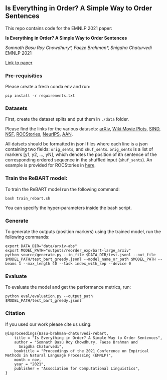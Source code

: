 ## Is Everything in Order? A Simple Way to Order Sentences

This repo contains code for the EMNLP 2021 paper:

**Is Everything in Order? A Simple Way to Order Sentences**

*Somnath Basu Roy Chowdhury\*, Faeze Brahman\*, Snigdha Chaturvedi* EMNLP 2021

[Link to paper](https://arxiv.org/pdf/2104.07064.pdf)

### Pre-requisities

Please create a fresh conda env and run:

```
pip install -r requirements.txt
```

### Datasets

First, create the dataset splits and put them in `./data` folder.

Please find the links for the various datasets: [arXiv](https://drive.google.com/drive/folders/0B-mnK8kniGAiNVB6WTQ4bmdyamc), [Wiki Movie Plots](https://www.kaggle.com/jrobischon/wikipedia-movie-plots), [SIND](http://visionandlanguage.net/VIST/dataset.html), [NSF](https://archive.ics.uci.edu/ml/datasets/NSF+Research+Award+Abstracts+1990-2003), [ROCStories](https://www.cs.rochester.edu/nlp/rocstories/), [NeurIPS](https://www.kaggle.com/benhamner/nips-papers), [AAN](https://github.com/EagleW/ACL_titles_abstracts_dataset).

All datsets should be formatted in jsonl files where each line is a json containing two fields: `orig_sents`, and `shuf_sents`. `orig_sents` is a list of markers [y1, y2, ..., yN], which denotes the position of ith sentence of the corresponding ordered sequence in the shuffled input (`shuf_sents`). An example is provided for ROCStories in [here](https://drive.google.com/drive/folders/1bY7CvXF1q2kgpmtXWtD0NT3bFRfLHpV1?usp=sharing).

### Train the ReBART model:

To train the ReBART model run the following command:

```
bash train_rebart.sh
```
You can specify the hyper-parameters inside the bash script.

### Generate

To generate the outputs (position markers) using the trained model, run the following commands:

```
export DATA_DIR="data/arxiv-abs"
export MODEL_PATH="outputs/reorder_exp/bart-large_arxiv"
python source/generate.py --in_file $DATA_DIR/test.jsonl --out_file $MODEL_PATH/test_bart_greedy.jsonl --model_name_or_path $MODEL_PATH --beams 1 --max_length 40 --task index_with_sep --device 0
```

### Evaluate

To evaluate the model and get the performance metrics, run:

```
python eval/evaluation.py --output_path $MODEL_PATH/test_bart_greedy.jsonl
```


### Citation

If you used our work please cite us using:

```
@inproceedings{Basu-brahman-chaturvedi-rebart,
    title = "Is Everything in Order? A Simple Way to Order Sentences",
    author = "Somnath Basu Roy Chowdhury, Faeze Brahman and
      Snigdha Chaturvedi",
    booktitle = "Proceedings of the 2021 Conference on Empirical Methods in Natural Language Processing (EMNLP)",
    month = nov,
    year = "2021",
    publisher = "Association for Computational Linguistics",
}
```

